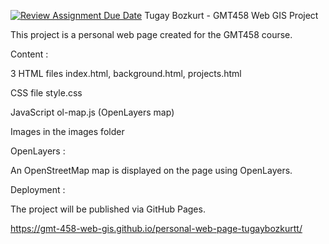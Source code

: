 [![Review Assignment Due Date](https://classroom.github.com/assets/deadline-readme-button-22041afd0340ce965d47ae6ef1cefeee28c7c493a6346c4f15d667ab976d596c.svg)](https://classroom.github.com/a/7C3xAGjq)
Tugay Bozkurt - GMT458 Web GIS Project

This project is a personal web page created for the GMT458 course.

Content : 

3 HTML files  index.html, background.html, projects.html

CSS file  style.css

JavaScript  ol-map.js (OpenLayers map)

Images  in the images folder

OpenLayers :

An OpenStreetMap map is displayed on the page using OpenLayers.

Deployment :

The project will be published via GitHub Pages.

 https://gmt-458-web-gis.github.io/personal-web-page-tugaybozkurtt/
